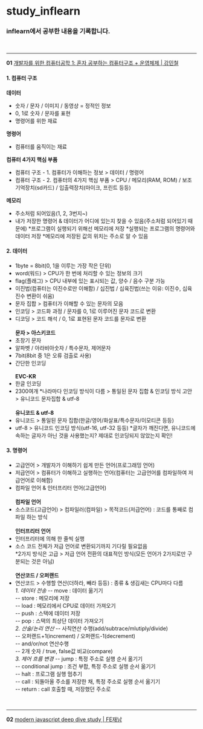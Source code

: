 # study_inflearn

### inflearn에서 공부한 내용을 기록합니다.

<br><hr>
<strong>01</strong> <a href="https://www.inflearn.com/course/%ED%98%BC%EC%9E%90-%EA%B3%B5%EB%B6%80%ED%95%98%EB%8A%94-%EC%BB%B4%ED%93%A8%ED%84%B0%EA%B5%AC%EC%A1%B0-%EC%9A%B4%EC%98%81%EC%B2%B4%EC%A0%9C/dashboard" target="_blank">개발자를 위한 컴퓨터공학 1: 혼자 공부하는 컴퓨터구조 + 운영체제 | 강민철</a>

#### 1. 컴퓨터 구조

<b>데이터</b>

- 숫자 / 문자 / 이미지 / 동영상 = 정적인 정보
- 0, 1로 숫자 / 문자를 표현
- 명령어를 위한 재료

<b>명령어</b>

- 컴퓨터를 움직이는 재료

<b>컴퓨터 4가지 핵심 부품</b>

- 컴퓨터 구조 - 1. 컴퓨터가 이해하는 정보 > 데이터 / 명령어
- 컴퓨터 구조 - 2. 컴퓨터의 4가지 핵심 부품 > CPU / 메모리(RAM, ROM) / 보조기억장치(sd카드) / 입출력장치(마이크, 프린트 등등)

<b>메모리</b>

- 주소처럼 되어있음(1, 2, 3번지~)
- 내가 저장한 명령어 & 데이터가 어디에 있는지 찾을 수 있음(주소처럼 되어있기 때문에)
  *프로그램이 실행되기 위해선 메모리에 저장
  *실행되는 프로그램의 명령어와 데이터 저장 \*메모리에 저장된 값의 위치는 주소로 알 수 있음
  <br>

#### 2. 데이터

- 1byte = 8bit(0, 1을 이루는 가장 작은 단위)
- word(워드) > CPU가 한 번에 처리할 수 있는 정보의 크기
- flag(플래그) > CPU 내부에 있는 표시되는 값, 양수 / 음수 구분 가능
- 이진법(컴퓨터는 이진수로만 이해함) / 십진법 / 십육진법(쓰는 이유: 이진수, 십육진수 변환이 쉬움)
- 문자 집합 > 컴퓨터가 이해할 수 있는 문자의 모음
- 인코딩 > 코드화 과정 / 문자를 0, 1로 이루어진 문자 코드로 변환
- 디코딩 > 코드 해석 / 0, 1로 표현된 문자 코드를 문자로 변환
  <br><br>
  <b>문자 > 아스키코드</b>
- 초창기 문자
- 알파벳 / 아라비아숫자 / 특수문자, 제어문자
- 7bit(8bit 중 1은 오류 검출로 사용)
- 간단한 인코딩
  <br><br>
  <b>EVC-KR</b>
- 한글 인코딩
- 2300여개 \*나라마다 인코딩 방식이 다름 > 통일된 문자 집합 & 인코딩 방식 고안 > 유니코드 문자집합 & utf-8
  <br><br>
  <b>유니코드 & utf-8</b>
- 유니코드 > 통일된 문자 집합(한글/영어/화살표/특수문자/이모티콘 등등)
- utf-8 > 유니코드 인코딩 방식(utf-16, utf-32 등등) \*글자가 깨진다면, 유니코드에 속하는 글자가 아닌 것을 사용했는지? 제대로 인코딩되지 않았는지 확인!
  <br>

#### 3. 명령어

- 고급언어 > 개발자가 이해하기 쉽게 만든 언어(프로그래밍 언어)
- 저급언어 > 컴퓨터가 이해하고 실행하는 언어(컴퓨터는 고급언어를 컴파일하여 저급언어로 이해함)
- 컴파일 언어 & 인터프리터 언어(고급언어)
  <br><br>
  <b>컴파일 언어</b>
- 소스코드(고급언어) > 컴파일러(컴파일) > 목적코드(저급언어) : 코드를 통째로 컴파일 하는 방식
  <br><br>
  <b>인터프리터 언어</b>
- 인터프리터에 의해 한 줄씩 실행
- 소스 코드 전체가 저급 언어로 변환되기까지 기다릴 필요없음
  <br>
  \*2가지 방식은 고급 > 저급 언어 전환의 대표적인 방식(모든 언어가 2가지로만 구분되는 것은 아님)
  <br><br>
  <b>연산코드 / 오퍼랜드</b>
- 연산코드 > 수행할 연산(더하라, 빼라 등등) : 종류 & 생김새는 CPU마다 다름<br>
  <i>1. 데이터 전송</i>
  -- move : 데이터 옮기기<br>
  -- store : 메모리에 저장<br>
  -- load : 메모리에서 CPU로 데이터 가져오기<br>
  -- push : 스택에 데이터 저장<br>
  -- pop : 스택의 최상단 데이터 가져오기
  <br>
  <i>2. 산술/논리 연산</i>
  -- 사칙연산 수행(add/subtrace/mlutiply/divide)<br>
  -- 오퍼랜드+1(increment) / 오퍼랜드-1(decrement)<br>
  -- and/or/not 연산수행<br>
  -- 2개 숫자 / true, false값 비교(compare)
  <br>
  <i>3. 제어 흐름 변경</i>
  -- jump : 특정 주소로 실행 순서 옮기기<br>
  -- conditional jump : 조건 부합, 특정 주소로 실행 순서 옮기기<br>
  -- halt : 프로그램 실행 멈추기<br>
  -- call : 되돌아올 주소를 저장한 채, 특정 주소로 실행 순서 옮기기<br>
  -- return : call 호출할 때, 저장했던 주소로

<br><hr>
<strong>02</strong> <a href="https://www.inflearn.com/course/%EB%AA%A8%EB%8D%98-%EC%9E%90%EB%B0%94%EC%8A%A4%ED%81%AC%EB%A6%BD%ED%8A%B8-%EB%94%A5%EB%8B%A4%EC%9D%B4%EB%B8%8C/dashboard" target="_blank">modern javascript deep dive study | FE재남</a>
